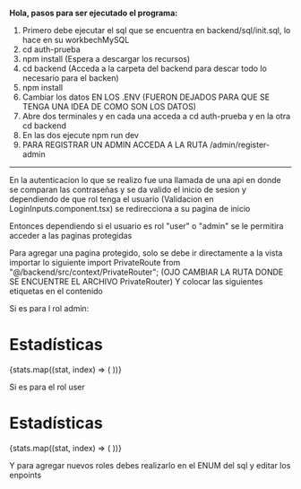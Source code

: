 **Hola, pasos para ser ejecutado el programa:**

1. Primero debe ejecutar el sql que se encuentra en backend/sql/init.sql, lo hace en su workbechMySQL
2. cd auth-prueba
3. npm install (Espera a descargar los recursos)
4. cd backend (Acceda a la carpeta del backend para descar todo lo necesario para el backen)
6. npm install
7. Cambiar los datos EN LOS .ENV (FUERON DEJADOS PARA QUE SE TENGA UNA IDEA DE COMO SON LOS DATOS)
8. Abre dos terminales y en cada una acceda a cd auth-prueba y en la otra cd backend
9. En las dos ejecute npm run dev
10. PARA REGISTRAR UN ADMIN ACCEDA A LA RUTA /admin/register-admin

*****************************

En la autenticacion lo que se realizo fue una llamada de una api en donde se comparan las contraseñas y se da valido el inicio de sesion y dependiendo de que rol tenga el usuario (Validacion en LoginInputs.component.tsx) se redirecciona a su pagina de inicio

Entonces dependiendo si el usuario es rol "user" o "admin" se le permitira acceder a las paginas protegidas


Para agregar una pagina protegido, solo se debe ir directamente a la vista
importar lo siguiente import PrivateRoute from "@/backend/src/context/PrivateRouter";  (OJO CAMBIAR LA RUTA DONDE SE ENCUENTRE EL ARCHIVO PrivateRouter)
Y colocar las siguientes etiquetas en el contenido

<PrivateRoute rol="nombre_rol"> 
</PrivateRoute>

Si es para l rol admin:
<PrivateRoute rol="admin"> 
 <div>
      <NavbarAdminComponent />
      <div className="min-h-screen bg-gray-100 p-8">
        <h1 className="text-3xl font-bold mb-6 text-gray-800">Estadísticas</h1>
        <div className="grid grid-cols-1 md:grid-cols-3 gap-6">
          {stats.map((stat, index) => (
            <StatCard key={index} {...stat} />
          ))}
        </div>
      </div>
    </div>
</PrivateRoute>

Si es para el rol user
<PrivateRoute rol="user"> 
 <div>
      <NavbarAdminComponent />
      <div className="min-h-screen bg-gray-100 p-8">
        <h1 className="text-3xl font-bold mb-6 text-gray-800">Estadísticas</h1>
        <div className="grid grid-cols-1 md:grid-cols-3 gap-6">
          {stats.map((stat, index) => (
            <StatCard key={index} {...stat} />
          ))}
        </div>
      </div>
    </div>
</PrivateRoute>


Y para agregar nuevos roles debes realizarlo en el ENUM del sql y editar los enpoints
